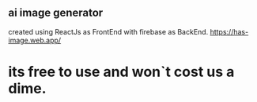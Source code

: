 ## ai image generator
created using ReactJs as FrontEnd with firebase as BackEnd.
https://has-image.web.app/
# its free to use and won`t cost us a dime.
